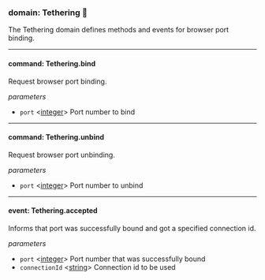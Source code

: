 
### domain: Tethering 🌱

The Tethering domain defines methods and events for browser port binding.

---


#### command: Tethering.bind

Request browser port binding.

*parameters*
-  `port` <[integer]> Port number to bind

---


#### command: Tethering.unbind

Request browser port unbinding.

*parameters*
-  `port` <[integer]> Port number to unbind

---


#### event: Tethering.accepted

Informs that port was successfully bound and got a specified connection id.

*parameters*
-  `port` <[integer]> Port number that was successfully bound
-  `connectionId` <[string]> Connection id to be used

[boolean]: https://developer.mozilla.org/en-US/docs/Web/JavaScript/Reference/Global_Objects/JSON "JSON boolean"
[string]: https://developer.mozilla.org/en-US/docs/Web/JavaScript/Reference/Global_Objects/JSON "JSON string"
[number]: https://developer.mozilla.org/en-US/docs/Web/JavaScript/Reference/Global_Objects/JSON "JSON number"
[integer]: https://developer.mozilla.org/en-US/docs/Web/JavaScript/Reference/Global_Objects/JSON "JSON integer"
[object]: https://developer.mozilla.org/en-US/docs/Web/JavaScript/Reference/Global_Objects/JSON "JSON object"
[any]: https://developer.mozilla.org/en-US/docs/Web/JavaScript/Reference/Global_Objects/JSON "JSON any"